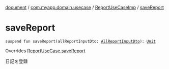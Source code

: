 [document](../../index.md) / [com.myapp.domain.usecase](../index.md) / [ReportUseCaseImp](index.md) / [saveReport](./save-report.md)

# saveReport

`suspend fun saveReport(allReportInputDto: `[`AllReportInputDto`](../../com.myapp.domain.dto/-all-report-input-dto/index.md)`): `[`Unit`](https://kotlinlang.org/api/latest/jvm/stdlib/kotlin/-unit/index.html)

Overrides [ReportUseCase.saveReport](../-report-use-case/save-report.md)

日記を登録

